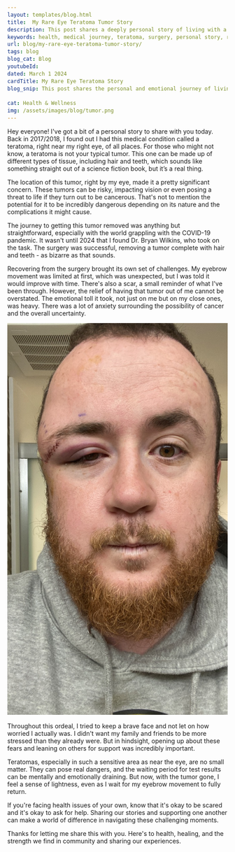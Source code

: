 ```yaml
---
layout: templates/blog.html
title:  My Rare Eye Teratoma Tumor Story
description: This post shares a deeply personal story of living with a rare teratoma tumor near the eye, the medical and emotional journey to its removal, and the impact on life and loved ones. It highlights the challenges of navigating healthcare, the importance of support, and the relief and learning that comes from facing one's fears.
keywords: health, medical journey, teratoma, surgery, personal story, resilience, support, emotional health, recovery, rare conditions, Dr. Bryan Wilkins, patient experience
url: blog/my-rare-eye-teratoma-tumor-story/
tags: blog
blog_cat: Blog
youtubeId: 
dated: March 1 2024
cardTitle: My Rare Eye Teratoma Story
blog_snip: This post shares the personal and emotional journey of living with and getting treatment for a rare teratoma near the eye. It explores the challenges, the importance of support, and the lessons learned in resilience and hope.

cat: Health & Wellness
img: /assets/images/blog/tumor.png
---
```




Hey everyone! I've got a bit of a personal story to share with you today. Back in 2017/2018, I found out I had this medical condition called a teratoma, right near my right eye, of all places. For those who might not know, a teratoma is not your typical tumor. This one can be made up of different types of tissue, including hair and teeth, which sounds like something straight out of a science fiction book, but it’s a real thing.

The location of this tumor, right by my eye, made it a pretty significant concern. These tumors can be risky, impacting vision or even posing a threat to life if they turn out to be cancerous. That's not to mention the potential for it to be incredibly dangerous depending on its nature and the complications it might cause.

The journey to getting this tumor removed was anything but straightforward, especially with the world grappling with the COVID-19 pandemic. It wasn't until 2024 that I found Dr. Bryan Wilkins, who took on the task. The surgery was successful, removing a tumor complete with hair and teeth - as bizarre as that sounds.

Recovering from the surgery brought its own set of challenges. My eyebrow movement was limited at first, which was unexpected, but I was told it would improve with time. There's also a scar, a small reminder of what I've been through. However, the relief of having that tumor out of me cannot be overstated. The emotional toll it took, not just on me but on my close ones, was heavy. There was a lot of anxiety surrounding the possibility of cancer and the overall uncertainty.

![What's in my bag](/assets/images/blog/eye.png)

Throughout this ordeal, I tried to keep a brave face and not let on how worried I actually was. I didn't want my family and friends to be more stressed than they already were. But in hindsight, opening up about these fears and leaning on others for support was incredibly important.

Teratomas, especially in such a sensitive area as near the eye, are no small matter. They can pose real dangers, and the waiting period for test results can be mentally and emotionally draining. But now, with the tumor gone, I feel a sense of lightness, even as I wait for my eyebrow movement to fully return.

If you're facing health issues of your own, know that it's okay to be scared and it's okay to ask for help. Sharing our stories and supporting one another can make a world of difference in navigating these challenging moments.

Thanks for letting me share this with you. Here's to health, healing, and the strength we find in community and sharing our experiences.
